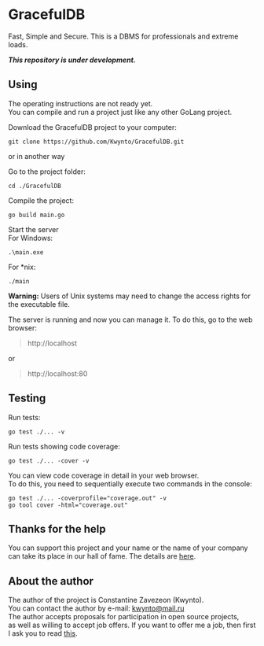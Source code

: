 # GracefulDB
Fast, Simple and Secure. 
This is a DBMS for professionals and extreme loads. 

**_This repository is under development._**

## Using 

The operating instructions are not ready yet.  
You can compile and run a project just like any other GoLang project.  


Download the GracefulDB project to your computer:  

```
git clone https://github.com/Kwynto/GracefulDB.git
```

or in another way  

Go to the project folder:  
```
cd ./GracefulDB
```

Compile the project:  
```
go build main.go
```

Start the server  
For Windows:  
```
.\main.exe
```  

For *nix:  
```
./main
```

**Warning:** Users of Unix systems may need to change the access rights for the executable file.  

The server is running and now you can manage it. To do this, go to the web browser:  
> http://localhost  

or  

> http://localhost:80  

## Testing 

Run tests:  
```
go test ./... -v
```

Run tests showing code coverage:  
```
go test ./... -cover -v
```

You can view code coverage in detail in your web browser.  
To do this, you need to sequentially execute two commands in the console:
```
go test ./... -coverprofile="coverage.out" -v  
go tool cover -html="coverage.out"
```


## Thanks for the help

You can support this project and your name or the name of your company can take its place in our hall of fame. The details are [here](https://github.com/Kwynto/GracefulDB/blob/main/SUPPORT.md).


## About the author 

The author of the project is Constantine Zavezeon (Kwynto).  
You can contact the author by e-mail: kwynto@mail.ru  
The author accepts proposals for participation in open source projects,  
as well as willing to accept job offers.
If you want to offer me a job, then first I ask you to read [this](https://github.com/Kwynto/Kwynto/blob/main/offer.md).
